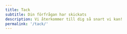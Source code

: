 ```yaml
---
title: Tack
subtitle: Din förfrågan har skickats
description: Vi återkommer till dig så snart vi kan!
permalink: '/tack/'
---
```


